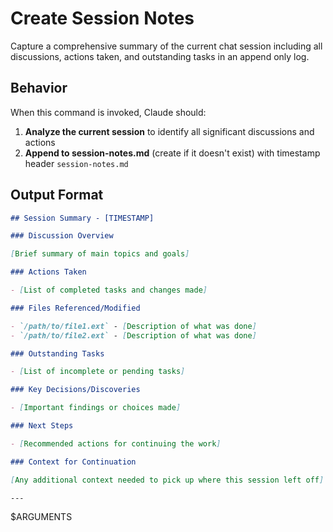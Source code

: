 # Create Session Notes

Capture a comprehensive summary of the current chat session including all discussions, actions taken, and outstanding tasks in an append only log.

## Behavior

When this command is invoked, Claude should:

1. **Analyze the current session** to identify all significant discussions and actions
2. **Append to session-notes.md** (create if it doesn't exist) with timestamp header `session-notes.md`

## Output Format

```markdown
## Session Summary - [TIMESTAMP]

### Discussion Overview

[Brief summary of main topics and goals]

### Actions Taken

- [List of completed tasks and changes made]

### Files Referenced/Modified

- `/path/to/file1.ext` - [Description of what was done]
- `/path/to/file2.ext` - [Description of what was done]

### Outstanding Tasks

- [List of incomplete or pending tasks]

### Key Decisions/Discoveries

- [Important findings or choices made]

### Next Steps

- [Recommended actions for continuing the work]

### Context for Continuation

[Any additional context needed to pick up where this session left off]

---
```

$ARGUMENTS
